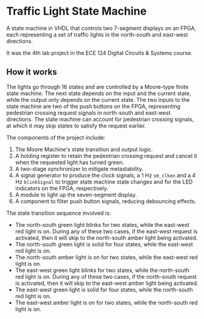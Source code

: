 # Traffic Light State Machine

A state machine in VHDL that controls two 7-segment displays on an FPGA, each representing a set of traffic lights in the north-south and east-west directions.

It was the 4th lab project in the ECE 124 Digital Circuits & Systems course. 

## How it works

The lights go through 16 states and are controlled by a Moore-type finite state machine. The next state depends on the input and the current state, while the output only depends on the current state.
The two inputs to the state machine are two of the push buttons on the FPGA, representing pedestrian crossing request signals in north-south and east-west directions.
The state machine can account for pedestrian crossing signals, at which it may skip states to satisfy the request earlier.

The components of the project include:
1. The Moore Machine's state transition and output logic.
2. A holding register to retain the pedestrian crossing request and cancel it when the requested light has turned green.
3. A two-stage synchronizer to mitigate metastability.
4. A signal generator to produce the clock signals, a 1 Hz `sm_clken` and a 4 Hz `blinkSignal` to trigger state machine state changes and for the LED indicators on the FPGA, respectively. 
5. A module to light up the seven-segment display.
6. A component to filter push button signals, reducing debouncing effects.

The state transition sequence involved is:

- The north-south green light blinks for two states, while the east-west red light is on. During any of these two cases, if the east-west request is activated, then it will skip to the north-south amber light being activated.
- The north-south green light is solid for four states, while the east-west red light is on.
- The north-south amber light is on for two states, while the east-west red light is on.
- The east-west green light blinks for two states, while the north-south red light is on. During any of these two cases, if the north-south request is activated, then it will skip to the east-west amber light being activated.
- The east-west green light is solid for four states, while the north-south red light is on.
- The east-west amber light is on for two states, while the north-south red light is on.
